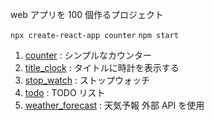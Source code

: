 web アプリを 100 個作るプロジェクト

`npx create-react-app counter`
`npm start`

1. [counter](./counter) : シンプルなカウンター
2. [title_clock](./title_clock) : タイトルに時計を表示する
3. [stop_watch](./stop_watch) : ストップウォッチ
4. [todo](./todo) : TODO リスト
5. [weather_forecast](./weather_forecast) : 天気予報 外部 API を使用

